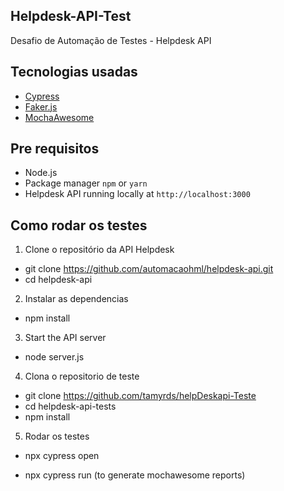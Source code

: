 ## Helpdesk-API-Test
Desafio de Automação de Testes - Helpdesk API

## Tecnologias usadas

- [Cypress](https://www.cypress.io/)
- [Faker.js](https://www.npmjs.com/package/@faker-js/faker)
- [MochaAwesome](https://www.npmjs.com/package/mochawesome)

## Pre requisitos

- Node.js
- Package manager `npm` or `yarn`
- Helpdesk API running locally at `http://localhost:3000`

## Como rodar os testes

1. Clone o repositório da API Helpdesk

- git clone https://github.com/automacaohml/helpdesk-api.git
- cd helpdesk-api

2. Instalar as dependencias 

- npm install

3. Start the API server

- node server.js

4. Clona o repositorio de teste

- git clone https://github.com/tamyrds/helpDeskapi-Teste
- cd helpdesk-api-tests
- npm install

5. Rodar os testes

- npx cypress open

- npx cypress run (to generate mochawesome reports)
